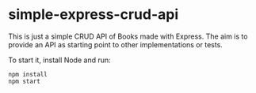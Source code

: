 # simple-express-crud-api
This is just a simple CRUD API of Books made with Express. The aim is to provide an API as starting point to other implementations or tests.

To start it, install Node and run:

```
npm install
npm start
```
